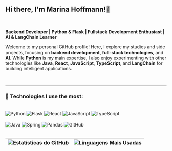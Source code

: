 ## Hi there, I'm Marina Hoffmann!👋

<br/>

**Backend Developer | Python & Flask | Fullstack Development Enthusiast | AI & LangChain Learner**

Welcome to my personal GitHub profile! Here, I explore my studies and side projects, focusing on **backend development**, **full-stack technologies**, and **AI**. While **Python** is my main expertise, I also enjoy experimenting with other technologies like **Java**, **React**, **JavaScript**, **TypeScript**, and **LangChain** for building intelligent applications.

<br/>

---

### 🚀 Technologies I use the most:
<br/>
<div style="display: inline_block">    
    <img align="center" alt="Python" src="https://img.shields.io/badge/Python-14354C?style=for-the-badge&logo=python&logoColor=white" />
    <img align="center" alt="Flask" src="https://img.shields.io/badge/Flask-000000?style=for-the-badge&logo=flask&logoColor=white" />    
    <img align="center" alt="React" src="https://img.shields.io/badge/react-%2320232a.svg?style=for-the-badge&logo=react&logoColor=%2361DAFB" />  
    <img align="center" alt="JavaScript" src="https://img.shields.io/badge/JavaScript-F7DF1E?style=for-the-badge&logo=javascript&logoColor=black" />
    <img align="center" alt="TypeScript" src="https://img.shields.io/badge/TypeScript-007ACC?style=for-the-badge&logo=typescript&logoColor=white" /><br/><br/>
    <img align="center" alt="Java" src="https://img.shields.io/badge/java-%23ED8B00.svg?style=for-the-badge&logo=openjdk&logoColor=white"/>
    <img align="center" alt="Spring" src="https://img.shields.io/badge/spring-%236DB33F.svg?style=for-the-badge&logo=spring&logoColor=white"/>  
    <img align="center" alt="Pandas" src="https://img.shields.io/badge/Pandas-150458?style=for-the-badge&logo=pandas&logoColor=white" />
    <img align="center" alt="GitHub" src="https://img.shields.io/badge/GitHub-181717?style=for-the-badge&logo=github&logoColor=white" />
</div>

<br/>

| ![Estatísticas do GitHub](https://github-readme-stats.vercel.app/api?username=marinasthoffmann&show_icons=true&theme=tokyonight&hide_border=true&locale=en) | ![Linguagens Mais Usadas](https://github-readme-stats.vercel.app/api/top-langs/?username=marinasthoffmann&layout=compact&theme=radical&langs_count=6&locale=en) |
| ----------------------------------------------------------------------------------------------------------------------------------------------------------------------------------- | --------------------------------------------------------------------------------------------------------------------------------------------------------------------------------------------------------------------------------------- |


